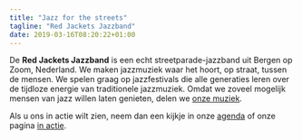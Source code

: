 ```yaml
---
title: "Jazz for the streets"
tagline: "Red Jackets Jazzband"
date: 2019-03-16T08:20:22+01:00
---
```


De **Red Jackets Jazzband** is een echt streetparade-jazzband uit Bergen op Zoom, Nederland. We maken jazzmuziek waar het hoort, op straat, tussen de mensen. We spelen graag op jazzfestivals die alle generaties leren over de tijdloze energie van traditionele jazzmuziek. Omdat we zoveel mogelijk mensen van jazz willen laten genieten, delen we [onze muziek](/songs).

Als u ons in actie wilt zien, neem dan een kijkje in onze [agenda](/agenda) of onze pagina [in actie](/in-action).
